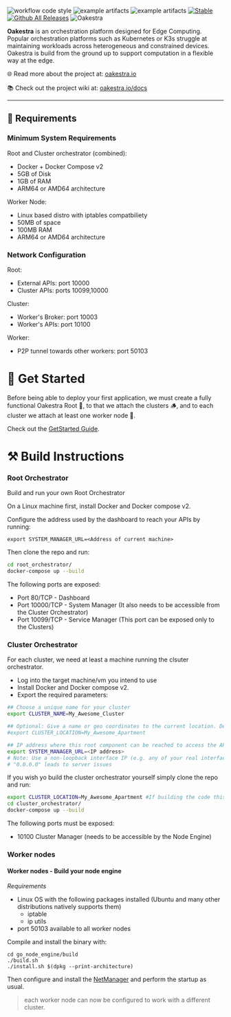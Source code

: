 ![workflow code style](https://github.com/oakestra/oakestra/actions/workflows/super-linter.yml/badge.svg)
![example artifacts](https://github.com/oakestra/oakestra/actions/workflows/node_engine_artifacts.yml/badge.svg)
![example artifacts](https://github.com/oakestra/oakestra/actions/workflows/root_system_manager_tests.yml/badge.svg)
[![Stable](https://img.shields.io/badge/Latest%20Stable-%F0%9F%AA%97%20Accordion%20v0.4.301-green.svg)](https://github.com/oakestra/oakestra/tree/v0.4.301)
[![Github All Releases](https://img.shields.io/github/downloads/oakestra/oakestra/total.svg)]()
![Oakestra](res/oakestra-white.png)


**Oakestra** is an orchestration platform designed for Edge Computing.
Popular orchestration platforms such as Kubernetes or K3s struggle at maintaining workloads across heterogeneous and constrained devices. 
Oakestra is build from the ground up to support computation in a flexible way at the edge. 

🌐 Read more about the project at: [oakestra.io](http://oakestra.io)

📚 Check out the project wiki at: [oakestra.io/docs](http://oakestra.io/docs)

---

## 📕 Requirements 
<a name="requirements"></a>

### Minimum System Requirements
Root and Cluster orchestrator (combined):
- Docker + Docker Compose v2
- 5GB of Disk
- 1GB of RAM
- ARM64 or AMD64 architecture

Worker Node:
- Linux based distro with iptables compatbiliety 
- 50MB of space
- 100MB RAM
- ARM64 or AMD64 architecture

### Network Configuration
Root: 
  - External APIs: port 10000
  - Cluster APIs: ports 10099,10000

Cluster: 
  - Worker's Broker: port 10003
  - Worker's APIs: port 10100

Worker: 
  - P2P tunnel towards other workers: port 50103 

# 🌳 Get Started
<a name="🌳-get-started"></a>

Before being able to deploy your first application, we must create a fully functional Oakestra Root 👑, to that we attach the clusters 🪵, and to each cluster we attach at least one worker node 🍃.

Check out the [GetStarted Guide](http://oakestra.io/docs/getstarted/get-started-cluster/).


# ⚒️ Build Instructions
### Root Orchestrator 
Build and run your own Root Orchestrator

On a Linux machine first, install Docker and Docker compose v2. 

Configure the address used by the dashboard to reach your APIs by running:

`export SYSTEM_MANAGER_URL=<Address of current machine>`


Then clone the repo and run:
```bash
cd root_orchestrator/
docker-compose up --build 
```

The following ports are exposed:

- Port 80/TCP - Dashboard 
- Port 10000/TCP - System Manager (It also needs to be accessible from the Cluster Orchestrator)
- Port 10099/TCP - Service Manager (This port can be exposed only to the Clusters)

### Cluster Orchestrator

For each cluster, we need at least a machine running the clsuter orchestrator. 

- Log into the target machine/vm you intend to use
- Install Docker and Docker compose v2.
- Export the required parameters:

```bash
## Choose a unique name for your cluster
export CLUSTER_NAME=My_Awesome_Cluster

## Optional: Give a name or geo coordinates to the current location. Default location set to coordinates of your IP
#export CLUSTER_LOCATION=My_Awesome_Apartment

## IP address where this root component can be reached to access the APIs
export SYSTEM_MANAGER_URL=<IP address>
# Note: Use a non-loopback interface IP (e.g. any of your real interfaces that have internet access).
# "0.0.0.0" leads to server issues
```

If you wish yo build the cluster orchestrator yourself simply clone the repo and run:
```bash
export CLUSTER_LOCATION=My_Awesome_Apartment #If building the code this is not optional anymore
cd cluster_orchestrator/
docker-compose up --build 
```

The following ports must be exposed:

- 10100 Cluster Manager (needs to be accessible by the Node Engine)

### Worker nodes 

#### Worker nodes - Build your node engine
*Requirements*
- Linux OS with the following packages installed (Ubuntu and many other distributions natively supports them)
  - iptable
  - ip utils
- port 50103 available to all worker nodes

Compile and install the binary with:
```
cd go_node_engine/build
./build.sh
./install.sh $(dpkg --print-architecture)
```

Then configure and install the [NetManager](github.com/oakestra/oakestra-net) and perform the startup as usual. 

> each worker node can now be configured to work with a different cluster.  

